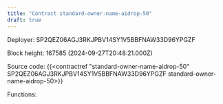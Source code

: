 ```yaml
---
title: "Contract standard-owner-name-aidrop-50"
draft: true
---
```

Deployer: SP2QEZ06AGJ3RKJPBV14SY1V5BBFNAW33D96YPGZF


 



Block height: 167585 (2024-09-27T20:48:21.000Z)

Source code: {{<contractref "standard-owner-name-aidrop-50" SP2QEZ06AGJ3RKJPBV14SY1V5BBFNAW33D96YPGZF standard-owner-name-aidrop-50>}}

Functions:


